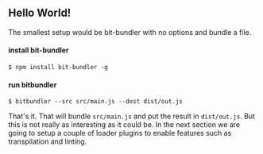 ## Hello World!

The smallest setup would be bit-bundler with no options and bundle a file.

#### install bit-bundler

```
$ npm install bit-bundler -g
```

#### run bitbundler

```
$ bitbundler --src src/main.js --dest dist/out.js
```

That's it. That will bundle `src/main.js` and put the result in `dist/out.js`. But this is not really as interesting as it could be. In the next section we are going to setup a couple of loader plugins to enable features such as transpilation and linting.
